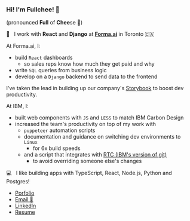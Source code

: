 ### Hi! I'm Fullchee! 👋 
(pronounced **Full** of **Chee**se 🧀)

💼 &nbsp; I work with **React** and **Django** at [**Forma.ai**](https://www.forma.ai/) in Toronto 🇨🇦

<!--
**Fullchee/Fullchee** is a ✨ _special_ ✨ repository because its `README.md` (this file) appears on your GitHub profile.

- 🔭 I’m currently working on ...
- 🌱 I’m currently learning ...
- 👯 I’m looking to collaborate on ...
- 🤔 I’m looking for help with ...
- 💬 Ask me about ...
- 📫 How to reach me: ...
- 😄 Pronouns: ...
- ⚡ Fun fact: ...
-->


At Forma.ai, I:
- build `React` dashboards
   - so sales reps know how much they get paid and why
- write `SQL` queries from business logic
- develop on a `Django` backend to send data to the frontend

I've taken the lead in building up our company's [Storybook](https://storybook.js.org/) to boost dev productivity.

At IBM, I:
- built web components with `JS` and `LESS` to match IBM Carbon Design
- increased the team's productivity on top of my work with
   - `puppeteer` automation scripts
   - documentation and guidance on switching dev environments to `Linux`
      - for 6x build speeds
   - and a script that integrates with [RTC (IBM's version of git)](https://jazz.net/products/workflow-management/)
      - to avoid overriding someone else's changes

💻 &nbsp; I like building apps with TypeScript, React, Node.js, Python and Postgres!

- [Porfolio](https://fullchee.com)
- [Email  :email:](mailto:fullchee@gmail.com)
- [LinkedIn](https://www.linkedin.com/in/fullchee-zhang/)
- [Resume](https://fullchee.com/assets/Fullchee-Resume.pdf)
